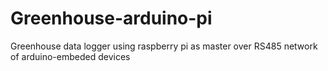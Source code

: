 # Greenhouse-arduino-pi
Greenhouse data logger using raspberry pi as master over RS485 network of arduino-embeded devices
